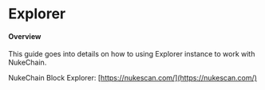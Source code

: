 # Explorer

#### Overview <a href="#overview" id="overview"></a>

This guide goes into details on how to using Explorer instance to work with NukeChain.

NukeChain Block Explorer: [https://nukescan.com/](https://nukescan.com/)
